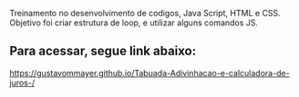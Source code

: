 Treinamento no desenvolvimento de codigos, Java Script, HTML e CSS. Objetivo foi criar estrutura de loop, e utilizar alguns comandos JS.

## Para acessar, segue link abaixo:

https://gustavommayer.github.io/Tabuada-Adivinhacao-e-calculadora-de-juros-/
